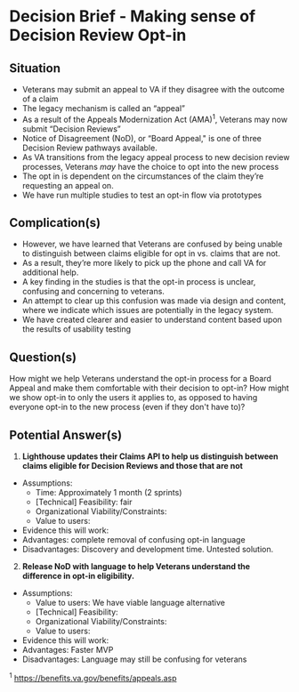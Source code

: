 # Decision Brief - Making sense of Decision Review Opt-in
## Situation
- Veterans may submit an appeal to VA if they disagree with the outcome of a claim 
- The legacy mechanism is called an “appeal”
- As a result of the Appeals Modernization Act (AMA)<sup>1</sup>, Veterans may now submit “Decision Reviews”
- Notice of Disagreement (NoD), or “Board Appeal," is one of three Decision Review pathways available.
- As VA transitions from the legacy appeal process to new decision review processes, Veterans _may_ have the choice to opt into the new process
- The opt in is dependent on the circumstances of the claim they’re requesting an appeal on.
- We have run multiple studies to test an opt-in flow via prototypes

## Complication(s)
- However, we have learned that Veterans are confused by being unable to distinguish between claims eligible for opt in vs. claims that are not. 
- As a result, they’re more likely to pick up the phone and call VA for additional help. 
- A key finding in the studies is that the opt-in process is unclear, confusing and concerning to veterans.
- An attempt to clear up this confusion was made via design and content, where we indicate which issues are potentially in the legacy system.
- We have created clearer and easier to understand content based upon the results of usability testing


## Question(s)
How might we help Veterans understand the opt-in process for a Board Appeal and make them comfortable with their decision to opt-in? How might we show opt-in to only the users it applies to, as opposed to having everyone opt-in to the new process (even if they don't have to)?

## Potential Answer(s)
1. **Lighthouse updates their Claims API to help us distinguish between claims eligible for Decision Reviews and those that are not**
  - Assumptions:
    - Time: Approximately 1 month (2 sprints)
    - [Technical] Feasibility: fair
    - Organizational Viability/Constraints:
    - Value to users: 
  - Evidence this will work:
  - Advantages: complete removal of confusing opt-in language
  - Disadvantages: Discovery and development time. Untested solution.
2. **Release NoD with language to help Veterans understand the difference in opt-in eligibility.**
  - Assumptions: 
    - Value to users: We have viable language alternative
    - [Technical] Feasibility: 
    - Organizational Viability/Constraints:
    - Value to users: 
  - Evidence this will work:
  - Advantages: Faster MVP
  - Disadvantages: Language may still be confusing for veterans

<sup>1</sup> https://benefits.va.gov/benefits/appeals.asp






